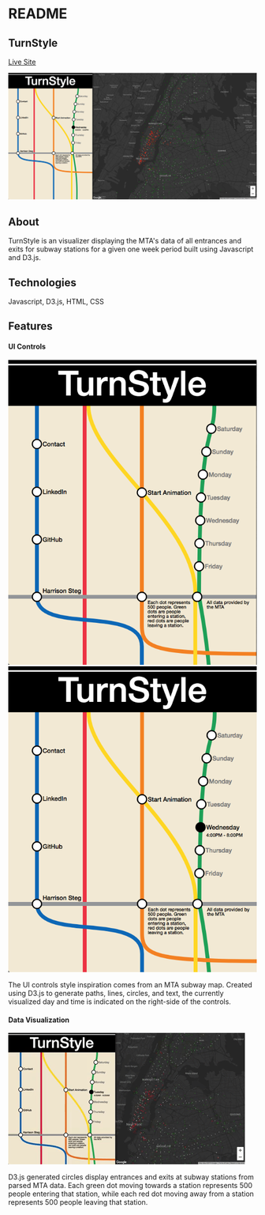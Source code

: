 # README
## TurnStyle
[Live Site](http://dev.harrisonsteg.com/TurnStyle/)

![screenshot](./images/readme/turnstyleoverview.png?raw=true)
  

## About
TurnStyle is an visualizer displaying the MTA's data of all entrances and exits for subway stations for a given one week period built using Javascript and D3.js.  

## Technologies
Javascript, D3.js, HTML, CSS

## Features 
#### UI Controls
![ui](./images/readme/UIcontrols.png?raw=true)
![ui2](./images/readme/UIcontrols2.png?raw=true)

  The UI controls style inspiration comes from an MTA subway map. Created using D3.js to generate paths, lines, circles, and text, the currently visualized day and time is indicated on the right-side of the controls. 

#### Data Visualization
![vizshow](./images/readme/turnstyleGIF.gif?raw=true)

  D3.js generated circles display entrances and exits at subway stations from parsed MTA data.  Each green dot moving towards a station represents 500 people entering that station, while each red dot moving away from a station represents 500 people leaving that station. 





